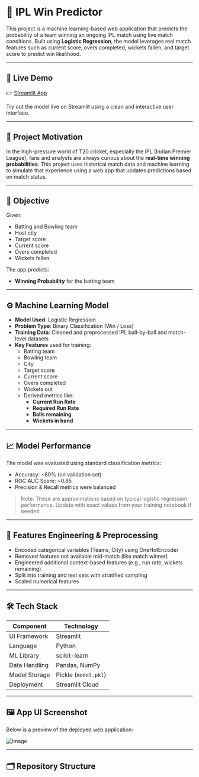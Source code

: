 # 🏏 IPL Win Predictor

This project is a machine learning-based web application that predicts the probability of a team winning an ongoing IPL match using live match conditions. Built using **Logistic Regression**, the model leverages real match features such as current score, overs completed, wickets fallen, and target score to predict win likelihood.

---

## 🔗 Live Demo

👉 [Streamlit App](https://ghkzs3grye9jhtqbtzsoxu.streamlit.app/)

Try out the model live on Streamlit using a clean and interactive user interface.

---

## 📌 Project Motivation

In the high-pressure world of T20 cricket, especially the IPL (Indian Premier League), fans and analysts are always curious about the **real-time winning probabilities**. This project uses historical match data and machine learning to simulate that experience using a web app that updates predictions based on match status.

---

## 🎯 Objective

Given:
- Batting and Bowling team
- Host city
- Target score
- Current score
- Overs completed
- Wickets fallen

The app predicts:
- **Winning Probability** for the batting team

---

## ⚙️ Machine Learning Model

- **Model Used**: Logistic Regression
- **Problem Type**: Binary Classification (Win / Loss)
- **Training Data**: Cleaned and preprocessed IPL ball-by-ball and match-level datasets
- **Key Features** used for training:
  - Batting team
  - Bowling team
  - City
  - Target score
  - Current score
  - Overs completed
  - Wickets out
  - Derived metrics like:
    - **Current Run Rate**
    - **Required Run Rate**
    - **Balls remaining**
    - **Wickets in hand**

---

## 📈 Model Performance

The model was evaluated using standard classification metrics:

- Accuracy: ~80% (on validation set)
- ROC AUC Score: ~0.85
- Precision & Recall metrics were balanced  
> Note: These are approximations based on typical logistic regression performance. Update with exact values from your training notebook if needed.

---

## 🧠 Features Engineering & Preprocessing

- Encoded categorical variables (Teams, City) using OneHotEncoder
- Removed features not available mid-match (like match winner)
- Engineered additional context-based features (e.g., run rate, wickets remaining)
- Split into training and test sets with stratified sampling
- Scaled numerical features

---

## 🛠️ Tech Stack

| Component       | Technology           |
|----------------|----------------------|
| UI Framework   | Streamlit            |
| Language       | Python               |
| ML Library     | scikit-learn         |
| Data Handling  | Pandas, NumPy        |
| Model Storage  | Pickle (`model.pkl`) |
| Deployment     | Streamlit Cloud      |

---

## 🖼️ App UI Screenshot

Below is a preview of the deployed web application:

![image](https://github.com/user-attachments/assets/a06e86c2-496e-44a2-8ade-3157ac2b9256)


---

## 🗂️ Repository Structure

